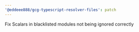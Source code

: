 ```yaml
---
'@eddeee888/gcg-typescript-resolver-files': patch
---
```


Fix Scalars in blacklisted modules not being ignored correctly
